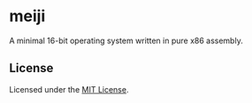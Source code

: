 # meiji

A minimal 16-bit operating system written in pure x86 assembly.

## License

Licensed under the [MIT License](LICENSE.md).
